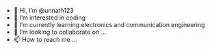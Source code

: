 - 👋 Hi, I’m @unnath123
- 👀 I’m interested in coding
- 🌱 I’m currently learning electronics and communication engineering
- 💞️ I’m looking to collaborate on ...
- 📫 How to reach me ...

<!---
unnath123/unnath123 is a ✨ special ✨ repository because its `README.md` (this file) appears on your GitHub profile.
You can click the Preview link to take a look at your changes.
--->
